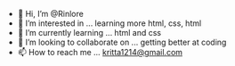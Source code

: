- 👋 Hi, I’m @Rinlore
- 👀 I’m interested in ... learning more html, css, html
- 🌱 I’m currently learning ... html and css
- 💞️ I’m looking to collaborate on ... getting better at coding
- 📫 How to reach me ... kritta1214@gmail.com

<!---
Rinlore/Rinlore is a ✨ special ✨ repository because its `README.md` (this file) appears on your GitHub profile.
You can click the Preview link to take a look at your changes.
--->
